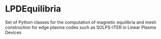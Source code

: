 # LPDEquilibria
Set of Python classes for the computation of magnetic equilibria and mesh construction for edge plasma codes such as SOLPS-ITER in Linear Plasma Devices
